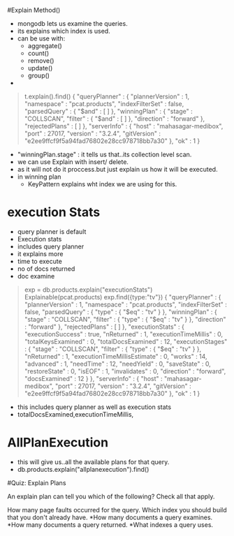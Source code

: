 #Explain Method()
- mongodb lets us examine the queries.
- its explains which index is used.
- can be use with:
  - aggregate()
  - count()
  - remove()
  - update()
  - group()
- 
> t.explain().find()
{
	"queryPlanner" : {
		"plannerVersion" : 1,
		"namespace" : "pcat.products",
		"indexFilterSet" : false,
		"parsedQuery" : {
			"$and" : [ ]
		},
		"winningPlan" : {
			"stage" : "COLLSCAN",
			"filter" : {
				"$and" : [ ]
			},
			"direction" : "forward"
		},
		"rejectedPlans" : [ ]
	},
	"serverInfo" : {
		"host" : "mahasagar-medibox",
		"port" : 27017,
		"version" : "3.2.4",
		"gitVersion" : "e2ee9ffcf9f5a94fad76802e28cc978718bb7a30"
	},
	"ok" : 1
}

- "winningPlan.stage" : it tells us that..its collection level scan.
- we can use Explain with insert/ delete.
 - as it will not do it proccess.but just explain us how it will be executed.
- in winning plan
  - KeyPattern explains wht index we are using for this.
# execution Stats
 - query planner is default
 - Execution stats
  - includes query planner	
  - it explains more 
   - time to execute
   - no of docs returned
   - doc examine
 
> exp = db.products.explain("executionStats")
Explainable(pcat.products)
> exp.find({type:"tv"})
{
	"queryPlanner" : {
		"plannerVersion" : 1,
		"namespace" : "pcat.products",
		"indexFilterSet" : false,
		"parsedQuery" : {
			"type" : {
				"$eq" : "tv"
			}
		},
		"winningPlan" : {
			"stage" : "COLLSCAN",
			"filter" : {
				"type" : {
					"$eq" : "tv"
				}
			},
			"direction" : "forward"
		},
		"rejectedPlans" : [ ]
	},
	"executionStats" : {
		"executionSuccess" : true,
		"nReturned" : 1,
		"executionTimeMillis" : 0,
		"totalKeysExamined" : 0,
		"totalDocsExamined" : 12,
		"executionStages" : {
			"stage" : "COLLSCAN",
			"filter" : {
				"type" : {
					"$eq" : "tv"
				}
			},
			"nReturned" : 1,
			"executionTimeMillisEstimate" : 0,
			"works" : 14,
			"advanced" : 1,
			"needTime" : 12,
			"needYield" : 0,
			"saveState" : 0,
			"restoreState" : 0,
			"isEOF" : 1,
			"invalidates" : 0,
			"direction" : "forward",
			"docsExamined" : 12
		}
	},
	"serverInfo" : {
		"host" : "mahasagar-medibox",
		"port" : 27017,
		"version" : "3.2.4",
		"gitVersion" : "e2ee9ffcf9f5a94fad76802e28cc978718bb7a30"
	},
	"ok" : 1
}
 - this includes query planner as well as execution stats
 -   totalDocsExamined,executionTimeMillis, 
 
# AllPlanExecution
 - this will give us..all the available plans for that query.
 - 	db.products.explain("allplanexecution").find()
 
#Quiz: Explain Plans

An explain plan can tell you which of the following? Check all that apply.


How many page faults occurred for the query.
Which index you should build that you don't already have.
*How many documents a query examines.
*How many documents a query returned.
*What indexes a query uses.

